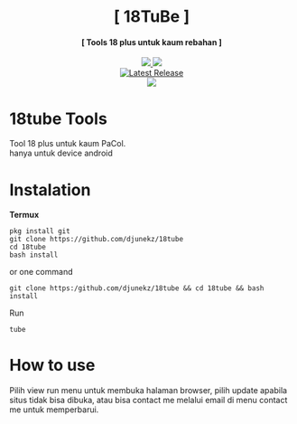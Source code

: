 <h1 align="center">[ 18TuBe ]</h1>
<h4 align="center">[ Tools 18 plus untuk kaum rebahan ]</h4>
<p align="center">
<a href="https://github.com/djunekz"><img src="https://img.shields.io/static/v1?style=for-the-badge&logo=github&label=AUTHOR&message=DJUNEKZ&color=blue")</a>
<a href="https://github.com/djunekz/18tube/tree/v1.0."><img src="https://img.shields.io/static/v1?style=for-the-badge&logo=Clockify&logoColor=white&label=Version&message=v1.0&color=green")</a><br>
<a href="https://github.com/djunekz/18tube/releases"><img alt="Latest Release" src="https://img.shields.io/github/release/djunekz/18tube.svg" /></a><br>
<img src="https://img.shields.io/static/v1?label=Android&logo=android&logoColor=green&color=green&message=Support&style=flat">
		
# 18tube Tools

Tool 18 plus untuk kaum PaCol.<br>
hanya untuk device android
 
# Instalation
**Termux**
```
pkg install git
git clone https://github.com/djunekz/18tube
cd 18tube
bash install
```
or one command
```
git clone https:/github.com/djunekz/18tube && cd 18tube && bash install
```
Run
```
tube
```

# How to use

Pilih view run menu untuk membuka halaman browser, pilih update apabila situs tidak bisa dibuka, atau bisa contact me melalui email di menu contact me untuk memperbarui.
